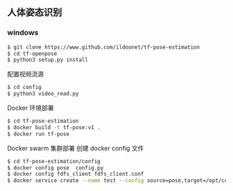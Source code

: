 ## 人体姿态识别
### windows
```bash
$ git clone https://www.github.com/ildoonet/tf-pose-estimation
$ cd tf-openpose
$ python3 setup.py install
```
配置视频流源
```bash
$ cd config
$ python3 video_read.py
```
Docker 环境部署
```bash
$ cd tf-pose-estimation
$ docker build -t tf-pose:v1 .
$ docker run tf-pose
```
Docker swarm 集群部署
创建 docker config 文件
```bash
$ cd tf-pose-estimation/config
$ docker config pose  config.py
$ docker config fdfs_client fdfs_client.conf
$ docker service create --name test --config source=pose,target=/opt/code/tf-pose-estimation/config/config.py --config source=fdfs_client,target=/opt/code/tf-pose-estimation/config/fdfs_client.conf --replicas 3 qiaoyanbing/tf-pose:v5
```